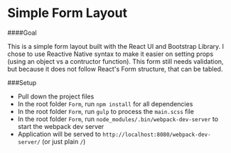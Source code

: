 # Simple Form Layout

####Goal

This is a simple form layout built with the React UI and Bootstrap Library. I chose to use Reactive Native syntax to make it easier on setting props (using an object vs a contructor function). This form still needs validation, but because it does not follow React's Form structure, that can be tabled.


###Setup

- Pull down the project files
- In the root folder `Form`, run `npm install` for all dependencies
- In the root folder `Form`, run `gulp` to process the `main.scss` file
- In the root folder `Form`, run `node_modules/.bin/webpack-dev-server` to start the webpack dev server
- Application will be served to `http://localhost:8080/webpack-dev-server/` (or just plain  `/`)